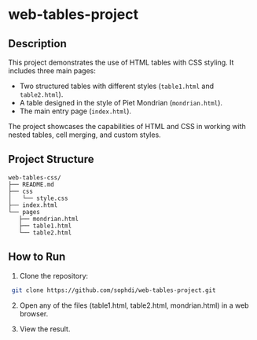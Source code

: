 # web-tables-project


## Description  
This project demonstrates the use of HTML tables with CSS styling. It includes three main pages:  
- Two structured tables with different styles (`table1.html` and `table2.html`).  
- A table designed in the style of Piet Mondrian (`mondrian.html`).  
- The main entry page (`index.html`).

The project showcases the capabilities of HTML and CSS in working with nested tables, cell merging, and custom styles.
  
## Project Structure  
 ```
web-tables-css/
├── README.md
├── css
│   └── style.css
├── index.html
└── pages
    ├── mondrian.html
    ├── table1.html
    └── table2.html
 ```

## How to Run

1. Clone the repository:  
  ```bash
   git clone https://github.com/sophdi/web-tables-project.git
  ```

2. Open any of the files (table1.html, table2.html, mondrian.html) in a web browser.

3. View the result.



